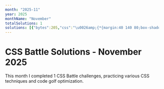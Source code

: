```yaml
---
month: "2025-11"
year: 2025
monthName: "November"
totalSolutions: 1
solutions: [{"bytes":205,"css":"\u0026amp;{*{margin:40 140 80;box-shadow:0-40px,-115px 5pc,115px 5pc}color:F0CD48;border-bottom:5ch solid;margin:50 40;background:space#243d83 repeating-linear-gradient(90deg,#0000 30px,#F0CD48 0 60px,#0000 0 145px","date":"2025-11-01","difficulty":"easy","has_image":true,"screenshot":"target-1-comparison.png","target":305}]
---
```


# CSS Battle Solutions - November 2025

This month I completed 1 CSS Battle challenges, practicing various CSS techniques and code golf optimization.

